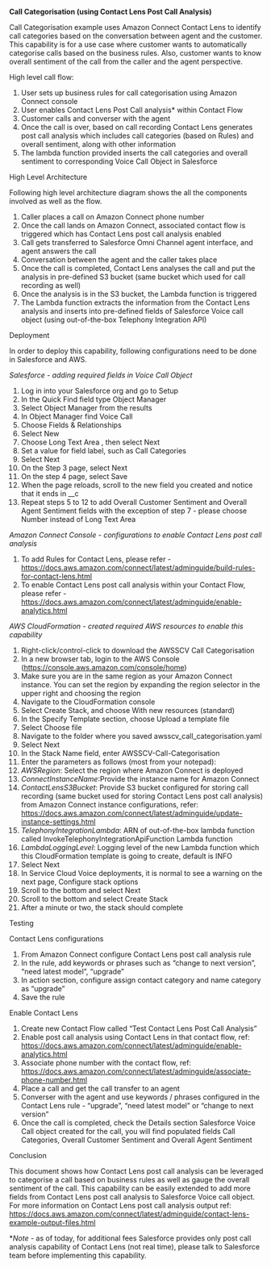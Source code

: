 **Call Categorisation (using Contact Lens Post Call Analysis)**

Call Categorisation example uses Amazon Connect Contact Lens to identify call categories based on the conversation between agent and the customer. This capability is for a use case where customer wants to automatically categorise calls based on the business rules. Also, customer wants to know overall sentiment of the call from the caller and the agent perspective.

High level call flow:

1. User sets up business rules for call categorisation using Amazon Connect console
2. User enables Contact Lens Post Call analysis\* within Contact Flow
3. Customer calls and converser with the agent
4. Once the call is over, based on call recording Contact Lens generates post call analysis which includes call categories (based on Rules) and overall sentiment, along with other information
5. The lambda function provided inserts the call categories and overall sentiment to corresponding Voice Call Object in Salesforce

High Level Architecture

Following high level architecture diagram shows the all the components involved as well as the flow.

1. Caller places a call on Amazon Connect phone number
2. Once the call lands on Amazon Connect, associated contact flow is triggered which has Contact Lens post call analysis enabled
3. Call gets transferred to Salesforce Omni Channel agent interface, and agent answers the call
4. Conversation between the agent and the caller takes place
5. Once the call is completed, Contact Lens analyses the call and put the analysis in pre-defined S3 bucket (same bucket which used for call recording as well)
6. Once the analysis is in the S3 bucket, the Lambda function is triggered
7. The Lambda function extracts the information from the Contact Lens analysis and inserts into pre-defined fields of Salesforce Voice call object (using out-of-the-box Telephony Integration API)

Deployment

In order to deploy this capability, following configurations need to be done in Salesforce and AWS.

_Salesforce - adding required fields in Voice Call Object_

1. Log in into your Salesforce org and go to Setup
2. In the Quick Find field type Object Manager
3. Select Object Manager from the results
4. In Object Manager find Voice Call
5. Choose Fields & Relationships
6. Select New
7. Choose Long Text Area , then select Next
8. Set a value for field label, such as Call Categories
9. Select Next
10. On the Step 3 page, select Next
11. On the step 4 page, select Save
12. When the page reloads, scroll to the new field you created and notice that it ends in \_\_c
13. Repeat steps 5 to 12 to add Overall Customer Sentiment and Overall Agent Sentiment fields with the exception of step 7 - please choose Number instead of Long Text Area

_Amazon Connect Console - configurations to enable Contact Lens post call analysis_

1. To add Rules for Contact Lens, please refer - https://docs.aws.amazon.com/connect/latest/adminguide/build-rules-for-contact-lens.html
2. To enable Contact Lens post call analysis within your Contact Flow, please refer - https://docs.aws.amazon.com/connect/latest/adminguide/enable-analytics.html

_AWS CloudFormation - created required AWS resources to enable this capability_

1. Right-click/control-click to download the AWSSCV Call Categorisation
2. In a new browser tab, login to the AWS Console (https://console.aws.amazon.com/console/home)
3. Make sure you are in the same region as your Amazon Connect instance. You can set the region by expanding the region selector in the upper right and choosing the region
4. Navigate to the CloudFormation console
5. Select Create Stack, and choose With new resources (standard)
6. In the Specify Template section, choose Upload a template file
7. Select Choose file
8. Navigate to the folder where you saved awsscv_call_categorisation.yaml
9. Select Next
10. In the Stack Name field, enter AWSSCV-Call-Categorisation
11. Enter the parameters as follows (most from your notepad):
12. _AWSRegion_: Select the region where Amazon Connect is deployed
13. _ConnectInstanceName_:Provide the instance name for Amazon Connect
14. _ContactLensS3Bucket_: Provide S3 bucket configured for storing call recording (same bucket used for storing Contact Lens post call analysis) from Amazon Connect instance configurations, refer: https://docs.aws.amazon.com/connect/latest/adminguide/update-instance-settings.html
15. _TelephonyIntegrationLambda_: ARN of out-of-the-box lambda function called InvokeTelephonyIntegrationApiFunction Lambda function
16. _LambdaLoggingLevel_: Logging level of the new Lambda function which this CloudFormation template is going to create, default is INFO
17. Select Next
18. In Service Cloud Voice deployments, it is normal to see a warning on the next page, Configure stack options
19. Scroll to the bottom and select Next
20. Scroll to the bottom and select Create Stack
21. After a minute or two, the stack should complete

Testing

Contact Lens configurations

1. From Amazon Connect configure Contact Lens post call analysis rule
2. In the rule, add keywords or phrases such as “change to next version”, “need latest model”, “upgrade”
3. In action section, configure assign contact category and name category as “upgrade”
4. Save the rule

Enable Contact Lens

1. Create new Contact Flow called “Test Contact Lens Post Call Analysis”
2. Enable post call analysis using Contact Lens in that contact flow, ref: https://docs.aws.amazon.com/connect/latest/adminguide/enable-analytics.html
3. Associate phone number with the contact flow, ref: https://docs.aws.amazon.com/connect/latest/adminguide/associate-phone-number.html
4. Place a call and get the call transfer to an agent
5. Converser with the agent and use keywords / phrases configured in the Contact Lens rule - “upgrade”, “need latest model” or “change to next version”
6. Once the call is completed, check the Details section Salesforce Voice Call object created for the call, you will find populated fields Call Categories, Overall Customer Sentiment and Overall Agent Sentiment

Conclusion

This document shows how Contact Lens post call analysis can be leveraged to categorise a call based on business rules as well as gauge the overall sentiment of the call. This capability can be easily extended to add more fields from Contact Lens post call analysis to Salesforce Voice call object. For more information on Contact Lens post call analysis output ref: https://docs.aws.amazon.com/connect/latest/adminguide/contact-lens-example-output-files.html

\*_Note -_ as of today, for additional fees Salesforce provides only post call analysis capability of Contact Lens (not real time), please talk to Salesforce team before implementing this capability.
